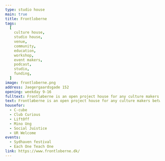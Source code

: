 ```yaml
---
type: studio house
main: true
title: Frontloberne
tags:
  [
    culture house,
    studio house,
    venue,
    community,
    education,
    workshop,
    event makers,
    podcast,
    studio,
    funding,
  ]
image: frontloberne.png
address: Jaegergaardsgade 152
opening: weekday 9-16
fulltext: Frontløberne is an open project house for any culture makers between 16-35 years. A place everyone can visit and work, play, draw, write, hold a small meeting or just mingle. You can also rent a studio or a desk for a monthly fee. Donwstairs is a large venue hosting concerts, yoga classes or theatre plays.
text: Frontløberne is an open project house for any culture makers between 16-35 years. A place everyone can visit and work, play, draw, write, hold a small meeting or just mingle.
housefor:
  - C-cube
  - Club Curious
  - LiftOff
  - Mino Ung
  - Social Juistice
  - UR Welcome
events:
  - Sydhaven festival
  - Each One Teach One
link: https://www.frontloberne.dk/
---
```

